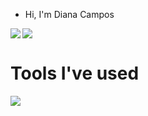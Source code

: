 - Hi, I'm Diana Campos

<img align="left" src="https://github-readme-stats.vercel.app/api?username=diana-camz&show_icons=true&locale=en&theme=tokyonight&rank_icon=percentile" />
<img src="https://github-readme-stats.vercel.app/api/top-langs?username=diana-camz&show_icons=true&locale=en&layout=compact&theme=tokyonight" />
<br/>
<h1>Tools I've used</h1>
<img src="https://skillicons.dev/icons?i=js,react,typescript,firebase,html,css,git,figma,sass,gulp,ubuntu,nodejs,mysql&theme=dark"/>



